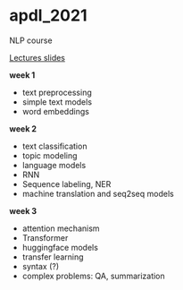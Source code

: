 # apdl_2021
NLP course 

[Lectures slides](https://drive.google.com/drive/folders/1P5im0gWdqrUYCwQKIFXGu6gCU7H5ILhW?usp=sharing)

**week 1**
- text preprocessing
- simple text models
- word embeddings


**week 2**
- text classification
- topic modeling
- language models
- RNN
- Sequence labeling, NER
- machine translation and seq2seq models


**week 3**
- attention mechanism
- Transformer
- huggingface models
- transfer learning
- syntax (?)
- complex problems: QA, summarization
